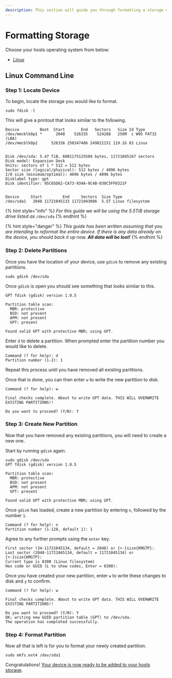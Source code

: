 ```yaml
---
description: This section will guide you through formatting a storage device.
---
```


# Formatting Storage

Choose your hosts operating system from below:

* [Linux](formatting-storage.md#linux-cli)

## Linux Command Line

### Step 1: Locate Device

To begin, locate the storage you would like to format.

```
sudo fdisk -l
```

This will give a printout that looks similar to the following.

```
Device         Boot  Start       End   Sectors   Size Id Type 
/dev/mmcblk0p1 *      2048    526335    524288   256M  c W95 FAT32 (LBA) 
/dev/mmcblk0p2      526336 250347486 249821151 119.1G 83 Linux 


Disk /dev/sda: 5.47 TiB, 6001175125504 bytes, 11721045167 sectors 
Disk model: Expansion Desk   
Units: sectors of 1 * 512 = 512 bytes 
Sector size (logical/physical): 512 bytes / 4096 bytes 
I/O size (minimum/optimal): 4096 bytes / 4096 bytes 
Disklabel type: gpt 
Disk identifier: 95C65D62-CA73-934A-9C4B-030C5FF0321F 


Device     Start         End     Sectors  Size Type 
/dev/sda1   2048 11721045133 11721043086  5.5T Linux filesystem
```

{% hint style="info" %}
_For this guide we will be using the 5.5TiB storage drive listed as_ `/dev/sda`
{% endhint %}

{% hint style="danger" %}
_This guide has been written assuming that you are intending to reformat the entire device. If there is any data already on the device, you should back it up now. **All data will be lost!**_
{% endhint %}



### Step 2: Delete Partitions

Once you have the location of your device, use `gdisk` to remove any existing partitions.

```
sudo gdisk /dev/sda
```

Once `gdisk` is open you should see something that looks similar to this.

```
GPT fdisk (gdisk) version 1.0.5

Partition table scan:
  MBR: protective
  BSD: not present
  APM: not present
  GPT: present

Found valid GPT with protective MBR; using GPT.
```

Enter `d` to delete a partition. When prompted enter the partition number you would like to delete.

```
Command (? for help): d
Partition number (1-2): 1
```

Repeat this process until you have removed all existing partitions.

Once that is done, you can then enter `w` to write the new partition to disk.

```
Command (? for help): w

Final checks complete. About to write GPT data. THIS WILL OVERWRITE EXISTING PARTITIONS!!

Do you want to proceed? (Y/N): Y
```



### Step 3: Create New Partition

Now that you have removed any existing partitions, you will need to create a new one.

Start by running `gdisk` again.

```
sudo gdisk /dev/sda
GPT fdisk (gdisk) version 1.0.5

Partition table scan:
  MBR: protective
  BSD: not present
  APM: not present
  GPT: present

Found valid GPT with protective MBR; using GPT.
```

Once `gdisk` has loaded, create a new partition by entering `n`, followed by the number `1`.

```
Command (? for help): n
Partition number (1-128, default 1): 1
```

Agree to any further prompts using the `enter` key.

```
First sector (34-11721045134, default = 2048) or {+-}size{KMGTP}:
Last sector (2048-11721045134, default = 11721045134) or {+-}size{KMGTP}:
Current type is 8300 (Linux filesystem)
Hex code or GUID (L to show codes, Enter = 8300):
```

Once you have created your new partition, enter `w` to write these changes to disk and `y` to confirm.

```
Command (? for help): w

Final checks complete. About to write GPT data. THIS WILL OVERWRITE EXISTING PARTITIONS!!

Do you want to proceed? (Y/N): Y
OK; writing new GUID partition table (GPT) to /dev/sda.
The operation has completed successfully.
```



### Step 4: Format Partition

Now all that is left is for you to format your newly created partition.

```
sudo mkfs.ext4 /dev/sda1
```



Congratulations! [Your device is now ready to be added to your hosts storage](../../hosting-guides/linux-cli.md#step-2-configure-storage-optional).
